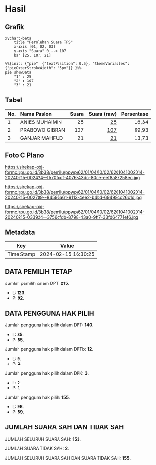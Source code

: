 # Hasil

## Grafik

```mermaid
xychart-beta
    title "Perolehan Suara TPS"
    x-axis [01, 02, 03]
    y-axis "Suara" 0 --> 107
    bar [25, 107, 21]
```

```mermaid
%%{init: {"pie": {"textPosition": 0.5}, "themeVariables": {"pieOuterStrokeWidth": "5px"}} }%%
pie showData
    "1" : 25
    "2" : 107
    "3" : 21
```

## Tabel

| No. | Nama Paslon    | Suara | Suara (raw) | Persentase |
|:--- |:-------------- | -----:| -----------:| ----------:|
| 1   | ANIES MUHAIMIN | 25    | [25][p-1]   | 16,34      |
| 2   | PRABOWO GIBRAN | 107   | [107][p-2]  | 69,93      |
| 3   | GANJAR MAHFUD  | 21    | [21][p-3]   | 13,73      |


[p-1]: https://github.com/gigit-pemilu/pemilu-2024-62-kalimantan-tengah/blob/main/pilpres/hitung-suara/sub/62-kalimantan-tengah/sub/01-kotawaringin-barat/sub/04-arut-utara/sub/1002-pangkut/sub/014-tps/sub/paslon-1.txt
[p-2]: https://github.com/gigit-pemilu/pemilu-2024-62-kalimantan-tengah/blob/main/pilpres/hitung-suara/sub/62-kalimantan-tengah/sub/01-kotawaringin-barat/sub/04-arut-utara/sub/1002-pangkut/sub/014-tps/sub/paslon-2.txt
[p-3]: https://github.com/gigit-pemilu/pemilu-2024-62-kalimantan-tengah/blob/main/pilpres/hitung-suara/sub/62-kalimantan-tengah/sub/01-kotawaringin-barat/sub/04-arut-utara/sub/1002-pangkut/sub/014-tps/sub/paslon-3.txt

## Foto C Plano

https://sirekap-obj-formc.kpu.go.id/8b38/pemilu/ppwp/62/01/04/10/02/6201041002014-20240215-002424--f570fccf-4076-43dc-80de-eef8a87258ec.jpg

https://sirekap-obj-formc.kpu.go.id/8b38/pemilu/ppwp/62/01/04/10/02/6201041002014-20240215-002709--84595a61-9113-4ee2-b4bd-69498cc26c1d.jpg

https://sirekap-obj-formc.kpu.go.id/8b38/pemilu/ppwp/62/01/04/10/02/6201041002014-20240215-033924--3756cfdb-8798-43a0-9ff7-33fd64771ef6.jpg


## Metadata

| Key        | Value               |
| ---------- | ------------------- |
| Time Stamp | 2024-02-15 16:30:25 |


## DATA PEMILIH TETAP

Jumlah pemilih dalam DPT: **215**.
 * L: **123**.
 * P: **92**.

## DATA PENGGUNA HAK PILIH

Jumlah pengguna hak pilih dalam DPT: **140**.
 * L: **85**.
 * P: **55**.

Jumlah pengguna hak pilih dalam DPTb: **12**.
 * L: **9**.
 * P: **3**.

Jumlah pengguna hak pilih dalam DPK: **3**.
 * L: **2**.
 * P: **1**.

Jumlah pengguna hak pilih: **155**.
 * L: **96**.
 * P: **59**.

## JUMLAH SUARA SAH DAN TIDAK SAH

JUMLAH SELURUH SUARA SAH: **153**.

JUMLAH SUARA TIDAK SAH: **2**.

JUMLAH SELURUH SUARA SAH DAN SUARA TIDAK SAH: **155**.


